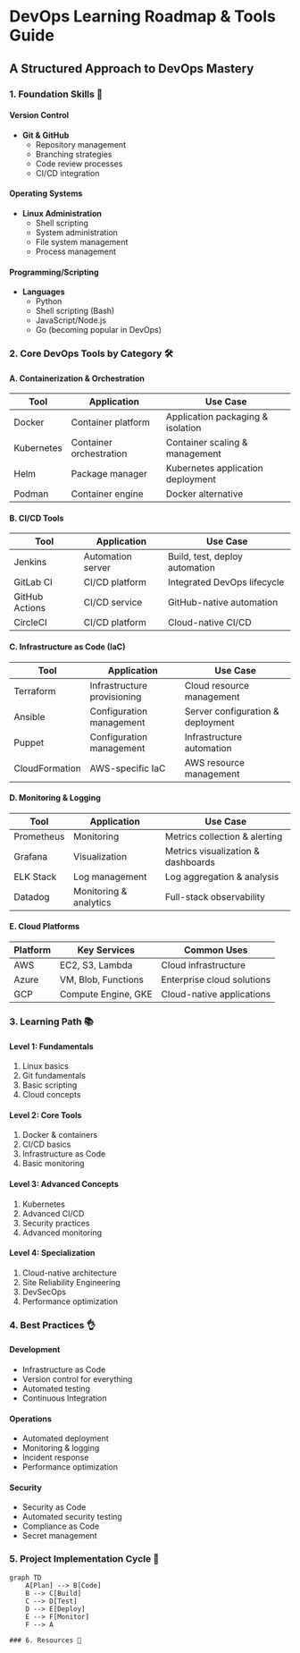 # DevOps Learning Roadmap & Tools Guide
## A Structured Approach to DevOps Mastery

### 1. Foundation Skills 🌟
#### Version Control
- **Git & GitHub**
  - Repository management
  - Branching strategies
  - Code review processes
  - CI/CD integration

#### Operating Systems
- **Linux Administration**
  - Shell scripting
  - System administration
  - File system management
  - Process management

#### Programming/Scripting
- **Languages**
  - Python
  - Shell scripting (Bash)
  - JavaScript/Node.js
  - Go (becoming popular in DevOps)

### 2. Core DevOps Tools by Category 🛠️

#### A. Containerization & Orchestration
| Tool | Application | Use Case |
|------|-------------|----------|
| Docker | Container platform | Application packaging & isolation |
| Kubernetes | Container orchestration | Container scaling & management |
| Helm | Package manager | Kubernetes application deployment |
| Podman | Container engine | Docker alternative |

#### B. CI/CD Tools
| Tool | Application | Use Case |
|------|-------------|----------|
| Jenkins | Automation server | Build, test, deploy automation |
| GitLab CI | CI/CD platform | Integrated DevOps lifecycle |
| GitHub Actions | CI/CD service | GitHub-native automation |
| CircleCI | CI/CD platform | Cloud-native CI/CD |

#### C. Infrastructure as Code (IaC)
| Tool | Application | Use Case |
|------|-------------|----------|
| Terraform | Infrastructure provisioning | Cloud resource management |
| Ansible | Configuration management | Server configuration & deployment |
| Puppet | Configuration management | Infrastructure automation |
| CloudFormation | AWS-specific IaC | AWS resource management |

#### D. Monitoring & Logging
| Tool | Application | Use Case |
|------|-------------|----------|
| Prometheus | Monitoring | Metrics collection & alerting |
| Grafana | Visualization | Metrics visualization & dashboards |
| ELK Stack | Log management | Log aggregation & analysis |
| Datadog | Monitoring & analytics | Full-stack observability |

#### E. Cloud Platforms
| Platform | Key Services | Common Uses |
|----------|-------------|-------------|
| AWS | EC2, S3, Lambda | Cloud infrastructure |
| Azure | VM, Blob, Functions | Enterprise cloud solutions |
| GCP | Compute Engine, GKE | Cloud-native applications |

### 3. Learning Path 📚

#### Level 1: Fundamentals
1. Linux basics
2. Git fundamentals
3. Basic scripting
4. Cloud concepts

#### Level 2: Core Tools
1. Docker & containers
2. CI/CD basics
3. Infrastructure as Code
4. Basic monitoring

#### Level 3: Advanced Concepts
1. Kubernetes
2. Advanced CI/CD
3. Security practices
4. Advanced monitoring

#### Level 4: Specialization
1. Cloud-native architecture
2. Site Reliability Engineering
3. DevSecOps
4. Performance optimization

### 4. Best Practices 👌

#### Development
- Infrastructure as Code
- Version control for everything
- Automated testing
- Continuous Integration

#### Operations
- Automated deployment
- Monitoring & logging
- Incident response
- Performance optimization

#### Security
- Security as Code
- Automated security testing
- Compliance as Code
- Secret management

### 5. Project Implementation Cycle 🔄

```mermaid
graph TD
    A[Plan] --> B[Code]
    B --> C[Build]
    C --> D[Test]
    D --> E[Deploy]
    E --> F[Monitor]
    F --> A

### 6. Resources 📖
 